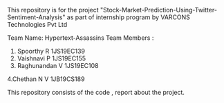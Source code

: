 

This repository is for the project  "Stock-Market-Prediction-Using-Twitter-Sentiment-Analysis" as part of internship program by VARCONS Technologies Pvt Ltd

Team Name: Hypertext-Assassins
Team Members : 
1. Spoorthy R            1JS19EC139
2. Vaishnavi P           1JS19EC155
3. Raghunandan V         1JS19EC108

4.Chethan N V            1JB19CS189

This repository consists of the code , report about the project.
